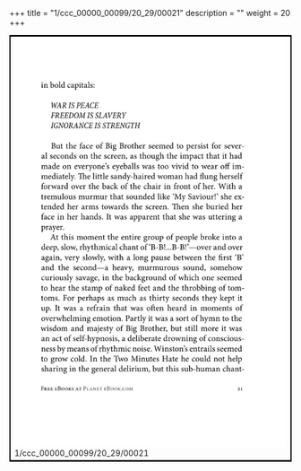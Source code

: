 +++
title = "1/ccc_00000_00099/20_29/00021"
description = ""
weight = 20
+++

<table style="border:2px solid black;max-width:800px;max-height:800px;" 
><tr><td>
<img class="center-fit-jpg"
src="/jpg_/out_jpg_1984__021.jpg">
1/ccc_00000_00099/20_29/00021
</img></td></tr></table>
